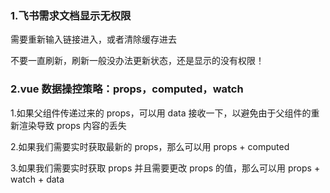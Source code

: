 ### 1.飞书需求文档显示无权限

需要重新输入链接进入，或者清除缓存进去

不要一直刷新，刷新一般没办法更新状态，还是显示的没有权限！

### 2.vue 数据操控策略：props，computed，watch

1.如果父组件传递过来的 props，可以用 data 接收一下，以避免由于父组件的重新渲染导致 props 内容的丢失

2.如果我们需要实时获取最新的 props，那么可以用 props + computed

3.如果我们需要实时获取 props 并且需要更改 props 的值，那么可以用 props + watch + data